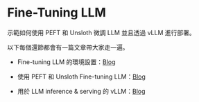 # Fine-Tuning LLM
示範如何使用 PEFT 和 Unsloth 微調 LLM 並且透過 vLLM 進行部署。

以下每個還節都會有一篇文章帶大家走一遍。

+ Fine-tuning LLM 的環境設置：[Blog](https://hackmd.io/@6j0OMC7UQbGqQLfUg9pauA/H1n8nW0s6)

+ 使用 PEFT 和 Unsloth Fine-tuning LLM：[Blog](https://hackmd.io/@6j0OMC7UQbGqQLfUg9pauA/Syo8IymhT)

+ 用於 LLM inference & serving 的 vLLM：[Blog](https://hackmd.io/@6j0OMC7UQbGqQLfUg9pauA/ry9fL3Sn6)